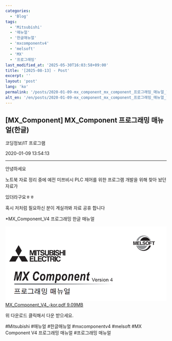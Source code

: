 ```yaml
---
categories:
  - 'Blog'
tags:
  - 'Mitsubishi'
  - '매뉴얼'
  - '한글매뉴얼'
  - 'mxcomponentv4'
  - 'melsoft'
  - 'MX'
  - '프로그래밍'
last_modified_at: '2025-05-30T16:03:58+09:00'
title: '[2025-08-13] - Post'
excerpt: ''
layout: 'post'
lang: 'ko'
permalink: '/posts/2020-01-09-mx_component_mx_component_프로그래밍_매뉴얼_한글/'
alt_en: '/en/posts/2020-01-09-mx_component_mx_component_프로그래밍_매뉴얼_한글/'
---
```


## [MX_Component] MX_Component 프로그래밍 매뉴얼(한글)

코딩정보/IT 프로그램

2020-01-09 13:54:13

* * *

안녕하세요

노트북 자료 정리 중에 예전 미쯔비시 PLC 제어를 위한 프로그램 개발을 위해 찾아 놨던 자료가

있더라구요ㅎㅎ

혹시 저처럼 필요하신 분이 계실까봐 자료 공휴 합니다

*MX_Component_V4 프로그래밍 한글 매뉴얼

![](/assets/images/mx_component_mx_component_프로그래밍_매뉴얼_한글/img.png)  [
MX_Component_V4_-kor.pdf 9.09MB ](./file/MX_Component_V4_-kor.pdf)

위 다운로드 클릭해서 다운 받으세요.

  

#Mitsubishi #매뉴얼 #한글매뉴얼 #mxcomponentv4 #melsoft #MX Component V4 프로그래밍 매뉴얼
#프로그래밍 매뉴얼

